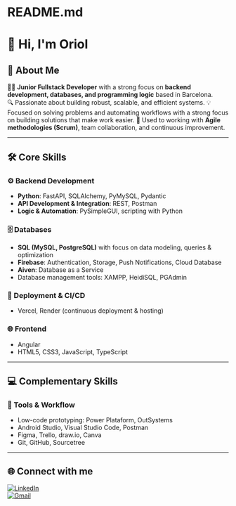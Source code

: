 # README.md
# 👋 Hi, I'm Oriol  

## 🚀 About Me  
👨‍💻 **Junior Fullstack Developer** with a strong focus on **backend development, databases, and programming logic** based in Barcelona.    
🔍 Passionate about building robust, scalable, and efficient systems.
💡 Focused on solving problems and automating workflows with a strong focus on building solutions that make work easier.
📌 Used to working with **Agile methodologies (Scrum)**, team collaboration, and continuous improvement.  

---

## 🛠️ Core Skills  

### ⚙️ Backend Development  
- **Python**: FastAPI, SQLAlchemy, PyMySQL, Pydantic  
- **API Development & Integration**: REST, Postman  
- **Logic & Automation**: PySimpleGUI, scripting with Python  

### 🗄️ Databases  
- **SQL (MySQL, PostgreSQL)** with focus on data modeling, queries & optimization  
- **Firebase**: Authentication, Storage, Push Notifications, Cloud Database  
- **Aiven**: Database as a Service
- Database management tools: XAMPP, HeidiSQL, PGAdmin    

### 🚀 Deployment & CI/CD  
- Vercel, Render (continuous deployment & hosting)

### 🌐 Frontend  
- Angular 
- HTML5, CSS3, JavaScript, TypeScript 

---

## 💻 Complementary Skills   

### 🔧 Tools & Workflow 
- Low-code prototyping: Power Plataform, OutSystems
- Android Studio, Visual Studio Code, Postman  
- Figma, Trello, draw.io, Canva  
- Git, GitHub, Sourcetree    

---

## 🌐 Connect with me  
[![LinkedIn](https://img.shields.io/badge/LinkedIn-blue?style=for-the-badge&logo=linkedin)](https://www.linkedin.com/in/YOUR-LINKEDIN)  
[![Gmail](https://img.shields.io/badge/Email-red?style=for-the-badge&logo=gmail&logoColor=white)](mailto:YOURMAIL@gmail.com)  
